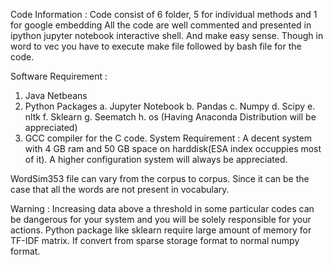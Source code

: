Code Information :
Code consist of 6 folder, 5 for individual methods and 1 for google embedding
All the code are well commented and presented in ipython jupyter notebook interactive shell.
And make easy sense.
Though in word to vec you have to execute make file followed by bash file for the code.


Software Requirement :
1. Java Netbeans
2. Python Packages
	a. Jupyter Notebook
	b. Pandas
	c. Numpy
	d. Scipy
	e. nltk
	f. Sklearn
	g. Seematch
	h. os
(Having Anaconda Distribution will be appreciated)
3. GCC compiler for the C code.
System Requirement :
A decent system with 4 GB ram and 50 GB space on harddisk(ESA index occuppies most of it).
A higher configuration system will always be appreciated.

WordSim353 file can vary from the corpus to corpus.
Since it can be the case that all the words are not present in vocabulary.

Warning : Increasing data above a threshold in some particular codes can be dangerous for your system and
you will be solely responsible for your actions. Python package like sklearn require large amount of memory for TF-IDF matrix. If convert from sparse storage format to normal numpy format.

			

